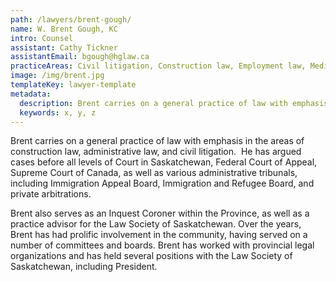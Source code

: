 ```yaml
---
path: /lawyers/brent-gough/
name: W. Brent Gough, KC
intro: Counsel
assistant: Cathy Tickner
assistantEmail: bgough@hglaw.ca
practiceAreas: Civil litigation, Construction law, Employment law, Mediation
image: /img/brent.jpg
templateKey: lawyer-template
metadata:
  description: Brent carries on a general practice of law with emphasis in the areas of construction law, administrative law, and civil litigation.  He has argued cases before all levels of Court in Saskatchewan, Federal Court of Appeal, Supreme Court of Canada, as well as various administrative tribunals, including Immigration Appeal Board, Immigration and Refugee Board, and private arbitrations.
  keywords: x, y, z
---
```

Brent carries on a general practice of law with emphasis in the areas of construction law, administrative law, and civil litigation.  He has argued cases before all levels of Court in Saskatchewan, Federal Court of Appeal, Supreme Court of Canada, as well as various administrative tribunals, including Immigration Appeal Board, Immigration and Refugee Board, and private arbitrations.

 Brent also serves as an Inquest Coroner within the Province, as well as a practice advisor for the Law Society of Saskatchewan. Over the years, Brent has had prolific involvement in the community, having served on a number of committees and boards. Brent has worked with provincial legal organizations and has held several positions with the Law Society of Saskatchewan, including President. 
